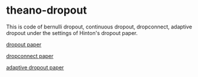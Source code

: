 # theano-dropout
This is code of bernulli dropout, continuous dropout, dropconnect, 
adaptive dropout under the settings of Hinton's dropout paper.

[dropout paper](https://www.cs.toronto.edu/~hinton/absps/JMLRdropout.pdf)

[dropconnect paper](http://cs.nyu.edu/~wanli/dropc/)

[adaptive dropout paper](https://papers.nips.cc/paper/5032-adaptive-dropout-for-training-deep-neural-networks.pdf)
